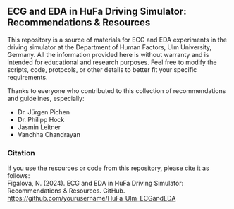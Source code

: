## ECG and EDA in HuFa Driving Simulator: Recommendations & Resources  
This repository is a source of materials for ECG and EDA experiments in the driving simulator at the Department of Human Factors, Ulm University, Germany. All the information provided here is without warranty and is intended for educational and research purposes. Feel free to modify the scripts, code, protocols, or other details to better fit your specific requirements.   

Thanks to everyone who contributed to this collection of recommendations and guidelines, especially:
- Dr. Jürgen Pichen
- Dr. Philipp Hock
- Jasmin Leitner
- Vanchha Chandrayan

### Citation
If you use the resources or code from this repository, please cite it as follows:<br />
Figalova, N. (2024). ECG and EDA in HuFa Driving Simulator: Recommendations & Resources. GitHub. https://github.com/yourusername/HuFa_Ulm_ECGandEDA
